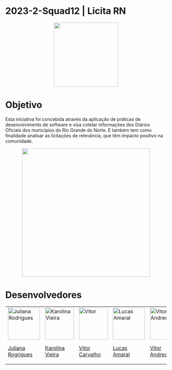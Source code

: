 # 2023-2-Squad12 | Licita RN
<div align="center">
<img src="https://github.com/unb-mds/2023-2-Squad12/assets/84090707/2441e2f4-4bfb-4477-8770-cd69728045d9" width="200px" />
</div>
<h1>Objetivo</h1>
<p>Esta iniciativa foi concebida através da aplicação de práticas de desenvolvimento de software e visa coletar informações dos Diários Oficiais dos municípios do Rio Grande do Norte. E também tem como finalidade analisar as licitações de relevância, que têm impacto positivo na comunidade.</p>
<div align="center">
<img src="https://github.com/unb-mds/2023-2-Squad12/assets/84090707/91da5e3e-30d1-4511-8408-993494ad26dd" width="400px" />
</div>

<h1>Desenvolvedores</h1>
<table>
  <tr>
    <td><a href="https://github.com/julianazx"><img src="https://github.com/unb-mds/2023-2-Squad12/assets/84090707/fcfdd2a7-9ac3-462e-88fa-502136f61cc2" alt="Juliana Rodrigues" style="width: 100px; height: 100px;"></a><p><a href="https://github.com/julianazx">Juliana Rogrigues<a\></p></td>
    <td><a href="https://github.com/Karolina91"><img src="https://github.com/unb-mds/2023-2-Squad12/assets/84090707/6b9afd1b-c9e1-434c-8067-d549caf1f2b4" alt="Karolina Vieira" style="width: 90px; height: 100px;"></a><p><a href="https://github.com/Karolina91">Karolina Vieira<a\></p></td>
    <td><a href="https://github.com/vcpVitor"><img src="https://github.com/unb-mds/2023-2-Squad12/assets/84090707/78619c92-4d64-497d-8921-378a7762fec2"  alt="Vitor" style="width: 90px; height: 100px;"></a><p><a href="https://github.com/vcpVitor">Vitor Carvalho<a\></p></td>
    <td><a href="https://github.com/caslu-ac"><img src="https://github.com/unb-mds/2023-2-Squad12/assets/84090707/451c14a4-560f-47fd-a172-4031bf4665ab"  alt="Lucas Amaral" style="width: 100px; height: 100px;"></a><p><a href="https://github.com/caslu-ac">Lucas Amaral<a\></p></td>
    <td><a href="https://github.com/andreozzi"><img src="https://github.com/unb-mds/2023-2-Squad12/assets/84090707/9a7a3aac-4afd-49ff-b307-fc76b5b71aa2" alt="Vitor Andreozzi" style="width: 100px; height: 100px;"></a><a href="https://github.com/andreozzi"><a\><p>Vitor Andreozzi</p></td>
  </tr>
</table>

